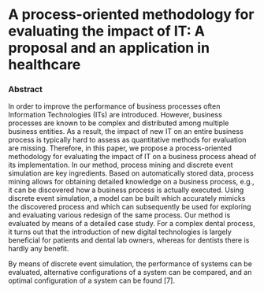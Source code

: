 # A process-oriented methodology for evaluating the impact of IT: A proposal and an application in healthcare

### Abstract 
In order to improve the performance of business processes often Information Technologies (ITs) are introduced. However, business processes are known to be complex and distributed among multiple business entities. As a result, the impact of new IT on an entire business process is typically hard to assess as quantitative methods for evaluation are missing. Therefore, in this paper, we propose a process-oriented methodology for evaluating the impact of IT on a business process ahead of its implementation. In our method, process mining and discrete event simulation are key ingredients. Based on automatically stored data, process mining allows for obtaining detailed knowledge on a business process, e.g., it can be discovered how a business process is actually executed. Using discrete event simulation, a model can be built which accurately mimicks the discovered process and which can subsequently be used for exploring and evaluating various redesign of the same process. Our method is evaluated by means of a detailed case study. For a complex dental process, it turns out that the introduction of new digital technologies is largely beneficial for patients and dental lab owners, whereas for dentists there is hardly any benefit. 


By means of discrete event
simulation, the performance of systems can be evaluated,
alternative configurations of a system can be compared,
and an optimal configuration of a system can be found [7].